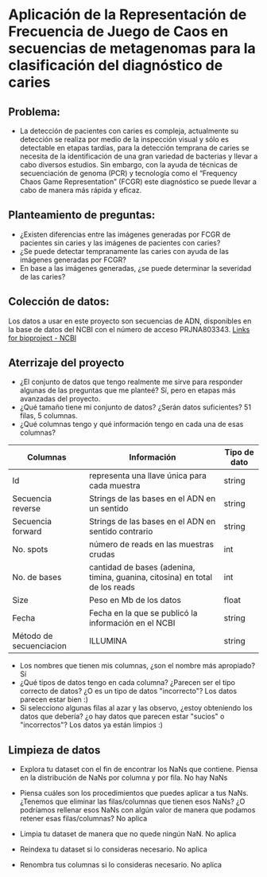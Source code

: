 # Aplicación de la Representación de Frecuencia de Juego de Caos en secuencias de metagenomas para la clasificación del diagnóstico de caries

## Problema:

- La detección de pacientes con caries es compleja, actualmente su detección se realiza por medio de la inspección visual y sólo es detectable en etapas tardías, para la detección temprana de caries se necesita de la identificación de una gran variedad de bacterias y llevar a cabo diversos estudios. Sin embargo, con la ayuda de técnicas de secuenciación de genoma (PCR) y tecnología como el “Frequency Chaos Game Representation” (FCGR) este diagnóstico se puede llevar a cabo de manera más rápida y eficaz. 

## Planteamiento de preguntas:
 
 - ¿Existen diferencias entre las imágenes generadas por FCGR de pacientes sin caries y las imágenes de pacientes con caries?
- ¿Se puede detectar tempranamente las caries con ayuda de las imágenes generadas por FCGR?
- En base a las imágenes generadas, ¿se puede determinar la severidad de las caries?
 

## Colección de datos:
Los datos a usar en este proyecto son secuencias de ADN, disponibles  en la base de datos del NCBI con el número de acceso PRJNA803343. [Links for bioproject - NCBI]


## Aterrizaje del proyecto

- ¿El conjunto de datos que tengo realmente me sirve para responder algunas de las preguntas que me planteé? 
Sí, pero en etapas más avanzadas del proyecto.
- ¿Qué tamaño tiene mi conjunto de datos? ¿Serán datos suficientes? 
51 filas, 5 columnas. 
- ¿Qué columnas tengo y qué información tengo en cada una de esas columnas?


| Columnas | Información | Tipo de dato |
| -------- | ------ | ---------- |
| Id | representa una llave única para cada muestra | string |
| Secuencia reverse | Strings de las bases en el ADN en un sentido  | string |
| Secuencia forward | Strings de las bases en el ADN en sentido contrario | string |
| No. spots | número de reads en las muestras crudas | int |
| No. de bases  | cantidad de bases (adenina, timina, guanina, citosina) en total de los reads | int
| Size | Peso en Mb de los datos | float |
| Fecha  | Fecha en la que se publicó la información en el NCBI | string |
| Método de secuenciacion | ILLUMINA| string |

- Los nombres que tienen mis columnas, ¿son el nombre más apropiado? 
Sí
- ¿Qué tipos de datos tengo en cada columna? ¿Parecen ser el tipo correcto de datos? ¿O es un tipo de datos "incorrecto"? 
Los datos parecen estar  bien :) 
- Si selecciono algunas filas al azar y las observo, ¿estoy obteniendo los datos que debería? ¿o hay datos que parecen estar "sucios" o "incorrectos"? 
Los datos ya están limpios :) 

## Limpieza de datos 

- Explora tu dataset con el fin de encontrar los NaNs que contiene. Piensa en la distribución de NaNs por columna y por fila. 
No hay NaNs
- Piensa cuáles son los procedimientos que puedes aplicar a tus NaNs. ¿Tenemos que eliminar las filas/columnas que tienen esos NaNs? ¿O podríamos rellenar esos NaNs con algún valor de manera que podamos retener esas filas/columnas? 
No aplica 
- Limpia tu dataset de manera que no quede ningún NaN. 
No aplica
- Reindexa tu dataset si lo consideras necesario. 
No aplica
- Renombra tus columnas si lo consideras necesario. 
No aplica

   [Links for bioproject - NCBI ]: <https://www.ncbi.nlm.nih.gov/sra?linkname=bioproject_sra_all&from_uid=803343>
